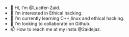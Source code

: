 - 👋 Hi, I’m @Lucifer-Zaid.
- 👀 I’m interested in Ethical hacking.
- 🌱 I’m currently learning C++,linux and ethical hacking.
- 💞️ I’m looking to collaborate on Github.
- 📫 How to reach me at my insta @2aidejaz.

<!---
Lucifer-Zaid/Lucifer-Zaid is a ✨ special ✨ repository because its `README.md` (this file) appears on your GitHub profile.
You can click the Preview link to take a look at your changes.
--->

